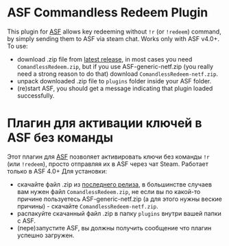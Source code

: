 # ASF Commandless Redeem Plugin
This plugin for [ASF](https://github.com/JustArchiNET/ArchiSteamFarm/) allows key redeeming without `!r` (or `!redeem`) command, by simply sending them to ASF via steam chat. Works only with ASF v4.0+.
To use:
- download .zip file from [latest release](https://github.com/Ryzhehvost/Commandless-Redeem/releases/latest), in most cases you need `ComandlessRedeem.zip`, but if you use ASF-generic-netf.zip (you really need a strong reason to do that) download `ComandlessRedeem-netf.zip`.
- unpack downloaded .zip file to `plugins` folder inside your ASF folder.
- (re)start ASF, you should get a message indicating that plugin loaded successfully. 


# Плагин для активации ключей в ASF без команды
Этот плагин для [ASF](https://github.com/JustArchiNET/ArchiSteamFarm/) позволяет активировать ключи без команды `!r` (или `!redeem`), просто отправляя их в ASF через чат Steam. Работает только в ASF 4.0+
Для установки:
- скачайте файл .zip из [последнего релиза](https://github.com/Ryzhehvost/Commandless-Redeem/releases/latest), в большинстве случаев вам нужен файл `ComandlessRedeem.zip`, не если вы по какой-то причине пользуетесь ASF-generic-netf.zip (а для этого нужны веские причины) - скачайте `ComandlessRedeem-netf.zip`.
- распакуйте скачанный файл .zip в папку `plugins` внутри вашей папки с ASF.
- (пере)запустите ASF, вы должны получить сообщение что плагин успешно загружен. 
